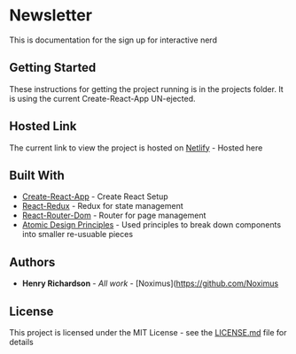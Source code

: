 # Newsletter

This is documentation for the sign up for interactive nerd

## Getting Started

These instructions for getting the project running is in the projects folder. It is using the current Create-React-App UN-ejected.

## Hosted Link

The current link to view the project is hosted on [Netlify](https://gracious-goodall-a1132f.netlify.com/) - Hosted here

## Built With

- [Create-React-App](https://github.com/facebook/create-react-app) - Create React Setup
- [React-Redux](https://redux.js.org) - Redux for state management
- [React-Router-Dom](https://github.com/ReactTraining/react-router#readme) - Router for page management
- [Atomic Design Principles](http://bradfrost.com/blog/post/atomic-web-design/) - Used principles to break down components into smaller re-usuable pieces

## Authors

- **Henry Richardson** - _All work_ - [Noximus](https://github.com/Noximus

## License

This project is licensed under the MIT License - see the [LICENSE.md](LICENSE.md) file for details

